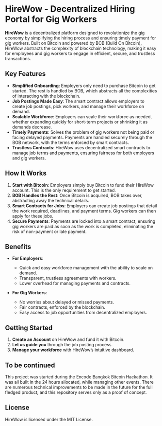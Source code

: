 # HireWow - Decentralized Hiring Portal for Gig Workers

**HireWow** is a decentralized platform designed to revolutionize the gig economy by simplifying the hiring process and ensuring timely payment for gig workers. Built on Bitcoin and powered by BOB (Build On Bitcoin), HireWow abstracts the complexity of blockchain technology, making it easy for employees and gig workers to engage in efficient, secure, and trustless transactions.

## Key Features

- **Simplified Onboarding**: Employers only need to purchase Bitcoin to get started. The rest is handled by BOB, which abstracts all the complexities of interacting with the blockchain.
- **Job Postings Made Easy**: The smart contract allows employers to create job postings, pick workers, and manage their workforce on demand.
- **Scalable Workforce**: Employers can scale their workforce as needed, whether expanding quickly for short-term projects or shrinking it as demands decrease.
- **Timely Payments**: Solves the problem of gig workers not being paid or facing delayed payments. Payments are handled securely through the BOB network, with the terms enforced by smart contracts.
- **Trustless Contracts**: HireWow uses decentralized smart contracts to manage job terms and payments, ensuring fairness for both employers and gig workers.

## How It Works

1. **Start with Bitcoin**: Employers simply buy Bitcoin to fund their HireWow account. This is the only requirement to get started.
2. **BOB Handles the Rest**: Once Bitcoin is acquired, BOB takes over, abstracting away the technical details.
3. **Smart Contracts for Jobs**: Employers can create job postings that detail the work required, deadlines, and payment terms. Gig workers can then apply for these jobs.
4. **Secure Payments**: Payments are locked into a smart contract, ensuring gig workers are paid as soon as the work is completed, eliminating the risk of non-payment or late payment.

## Benefits

- **For Employers**:

  - Quick and easy workforce management with the ability to scale on demand.
  - Transparent, trustless agreements with workers.
  - Lower overhead for managing payments and contracts.

- **For Gig Workers**:
  - No worries about delayed or missed payments.
  - Fair contracts, enforced by the blockchain.
  - Easy access to job opportunities from decentralized employers.

## Getting Started

1. **Create an Account** on HireWow and fund it with Bitcoin.
2. **Let us guide you** through the job posting process.
3. **Manage your workforce** with HireWow’s intuitive dashboard.

## To be continued

This project was started during the Encode Bangkok Bitcoin Hackathon. It was all built in the 24 hours allocated, while managing other events.
There are numerous technical improvements to be made in the future for the full fledged product, and this repository serves only as a proof of concept.

## License

HireWow is licensed under the MIT License.
